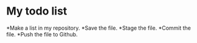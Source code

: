 # My todo list

*Make a list in my repository.
*Save the file.
*Stage the file.
*Commit the file.
*Push the file to Github.